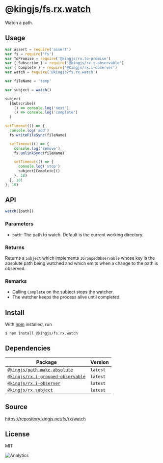 # @[kingjs][@kingjs]/[fs][ns0].[rx][ns1].[watch][ns2]
Watch a path.
## Usage
```js
var assert = require('assert')
var fs = require('fs')
var ToPromise = require('@kingjs/rx.to-promise')
var { Subscribe } = require('@kingjs/rx.i-observable')
var { Complete } = require('@Kingjs/rx.i-observer')
var watch = require('@kingjs/fs.rx.watch')

var fileName = 'temp'

var subject = watch()

subject
  [Subscribe](
    () => console.log('next'),
    () => console.log('complete')
  )

setTimeout(() => {
  console.log('add')
  fs.writeFileSync(fileName)

  setTimeout(() => {
    console.log('remove')
    fs.unlinkSync(fileName)

    setTimeout(() => {
      console.log('stop')
      subject[Complete]()
    }, 10)
  }, 10)
}, 10)
```

## API
```ts
watch([path])
```

### Parameters
- `path`: The path to watch. Default is the current working directory.
### Returns
Returns a `Subject` which implements `IGroupedObservable` whose key is the absolute path being watched and which emits  when a change to the path is observed.
### Remarks
 - Calling `Complete` on the subject stops the watcher.
 - The watcher keeps the process alive until completed.

## Install
With [npm](https://npmjs.org/) installed, run
```
$ npm install @kingjs/fs.rx.watch
```
## Dependencies
|Package|Version|
|---|---|
|[`@kingjs/path.make-absolute`](https://www.npmjs.com/package/@kingjs/path.make-absolute)|`latest`|
|[`@kingjs/rx.i-grouped-observable`](https://www.npmjs.com/package/@kingjs/rx.i-grouped-observable)|`latest`|
|[`@kingjs/rx.i-observer`](https://www.npmjs.com/package/@kingjs/rx.i-observer)|`latest`|
|[`@kingjs/rx.subject`](https://www.npmjs.com/package/@kingjs/rx.subject)|`latest`|
## Source
https://repository.kingjs.net/fs/rx/watch
## License
MIT

![Analytics](https://analytics.kingjs.net/fs/rx/watch)

[@kingjs]: https://www.npmjs.com/package/kingjs
[ns0]: https://www.npmjs.com/package/@kingjs/fs
[ns1]: https://www.npmjs.com/package/@kingjs/fs.rx
[ns2]: https://www.npmjs.com/package/@kingjs/fs.rx.watch
